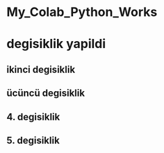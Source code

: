 # My_Colab_Python_Works
# degisiklik yapildi
## ikinci degisiklik
## ücüncü degisiklik
## 4. degisiklik
## 5. degisiklik